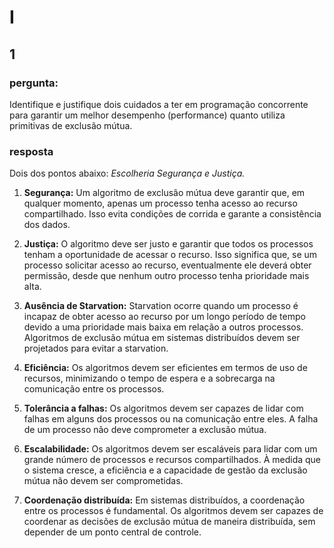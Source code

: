 # I
## 1
### pergunta:

Identifique e justifique dois cuidados a ter em programação concorrente para garantir um melhor desempenho (performance) quanto utiliza primitivas de exclusão mútua.
### resposta
Dois dos pontos abaixo: *Escolheria Segurança e Justiça.* 
1. **Segurança:** Um algoritmo de exclusão mútua deve garantir que, em qualquer momento, apenas um processo tenha acesso ao recurso compartilhado. Isso evita condições de corrida e garante a consistência dos dados.
    
2. **Justiça:** O algoritmo deve ser justo e garantir que todos os processos tenham a oportunidade de acessar o recurso. Isso significa que, se um processo solicitar acesso ao recurso, eventualmente ele deverá obter permissão, desde que nenhum outro processo tenha prioridade mais alta.
    
3. **Ausência de Starvation:** Starvation ocorre quando um processo é incapaz de obter acesso ao recurso por um longo período de tempo devido a uma prioridade mais baixa em relação a outros processos. Algoritmos de exclusão mútua em sistemas distribuídos devem ser projetados para evitar a starvation.
    
4. **Eficiência:** Os algoritmos devem ser eficientes em termos de uso de recursos, minimizando o tempo de espera e a sobrecarga na comunicação entre os processos.
    
5. **Tolerância a falhas:** Os algoritmos devem ser capazes de lidar com falhas em alguns dos processos ou na comunicação entre eles. A falha de um processo não deve comprometer a exclusão mútua.
    
6. **Escalabilidade:** Os algoritmos devem ser escaláveis para lidar com um grande número de processos e recursos compartilhados. À medida que o sistema cresce, a eficiência e a capacidade de gestão da exclusão mútua não devem ser comprometidas.
    
7. **Coordenação distribuída:** Em sistemas distribuídos, a coordenação entre os processos é fundamental. Os algoritmos devem ser capazes de coordenar as decisões de exclusão mútua de maneira distribuída, sem depender de um ponto central de controle.
